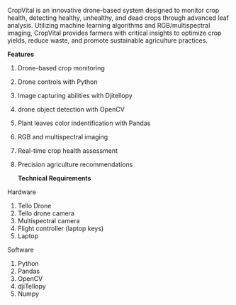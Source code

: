 CropVital is an innovative drone-based system designed to monitor crop health, detecting healthy, unhealthy, and dead crops through advanced leaf analysis. Utilizing machine learning algorithms and RGB/multispectral imaging, CropVital provides farmers with critical insights to optimize crop yields, reduce waste, and promote sustainable agriculture practices.

**Features**

1. Drone-based crop monitoring
2. Drone controls with Python
3. Image capturing abilities with Djitellopy
4. drone object detection with OpenCV
5. Plant leaves color indentification with Pandas
6. RGB and multispectral imaging
7. Real-time crop health assessment
8. Precision agriculture recommendations

   **Technical Requirements**

Hardware

1. Tello Drone 
2. Tello drone camera 
3. Multispectral camera
4. Flight controller (laptop keys)
5. Laptop 
   

Software

1. Python
2. Pandas 
3. OpenCV 
4. djiTellopy
5. Numpy

